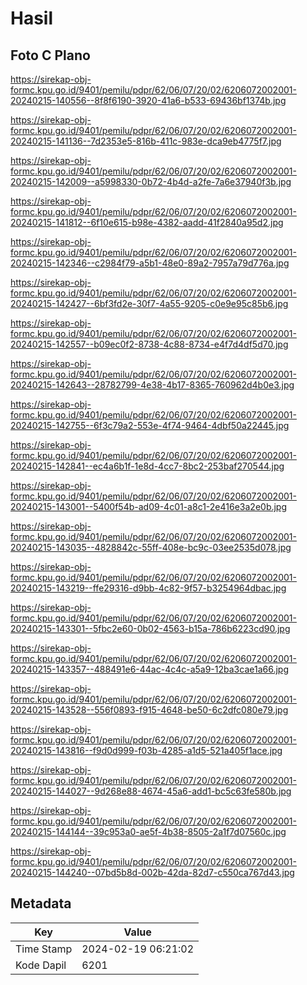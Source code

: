 # Hasil

## Foto C Plano

https://sirekap-obj-formc.kpu.go.id/9401/pemilu/pdpr/62/06/07/20/02/6206072002001-20240215-140556--8f8f6190-3920-41a6-b533-69436bf1374b.jpg

https://sirekap-obj-formc.kpu.go.id/9401/pemilu/pdpr/62/06/07/20/02/6206072002001-20240215-141136--7d2353e5-816b-411c-983e-dca9eb4775f7.jpg

https://sirekap-obj-formc.kpu.go.id/9401/pemilu/pdpr/62/06/07/20/02/6206072002001-20240215-142009--a5998330-0b72-4b4d-a2fe-7a6e37940f3b.jpg

https://sirekap-obj-formc.kpu.go.id/9401/pemilu/pdpr/62/06/07/20/02/6206072002001-20240215-141812--6f10e615-b98e-4382-aadd-41f2840a95d2.jpg

https://sirekap-obj-formc.kpu.go.id/9401/pemilu/pdpr/62/06/07/20/02/6206072002001-20240215-142346--c2984f79-a5b1-48e0-89a2-7957a79d776a.jpg

https://sirekap-obj-formc.kpu.go.id/9401/pemilu/pdpr/62/06/07/20/02/6206072002001-20240215-142427--6bf3fd2e-30f7-4a55-9205-c0e9e95c85b6.jpg

https://sirekap-obj-formc.kpu.go.id/9401/pemilu/pdpr/62/06/07/20/02/6206072002001-20240215-142557--b09ec0f2-8738-4c88-8734-e4f7d4df5d70.jpg

https://sirekap-obj-formc.kpu.go.id/9401/pemilu/pdpr/62/06/07/20/02/6206072002001-20240215-142643--28782799-4e38-4b17-8365-760962d4b0e3.jpg

https://sirekap-obj-formc.kpu.go.id/9401/pemilu/pdpr/62/06/07/20/02/6206072002001-20240215-142755--6f3c79a2-553e-4f74-9464-4dbf50a22445.jpg

https://sirekap-obj-formc.kpu.go.id/9401/pemilu/pdpr/62/06/07/20/02/6206072002001-20240215-142841--ec4a6b1f-1e8d-4cc7-8bc2-253baf270544.jpg

https://sirekap-obj-formc.kpu.go.id/9401/pemilu/pdpr/62/06/07/20/02/6206072002001-20240215-143001--5400f54b-ad09-4c01-a8c1-2e416e3a2e0b.jpg

https://sirekap-obj-formc.kpu.go.id/9401/pemilu/pdpr/62/06/07/20/02/6206072002001-20240215-143035--4828842c-55ff-408e-bc9c-03ee2535d078.jpg

https://sirekap-obj-formc.kpu.go.id/9401/pemilu/pdpr/62/06/07/20/02/6206072002001-20240215-143219--ffe29316-d9bb-4c82-9f57-b3254964dbac.jpg

https://sirekap-obj-formc.kpu.go.id/9401/pemilu/pdpr/62/06/07/20/02/6206072002001-20240215-143301--5fbc2e60-0b02-4563-b15a-786b6223cd90.jpg

https://sirekap-obj-formc.kpu.go.id/9401/pemilu/pdpr/62/06/07/20/02/6206072002001-20240215-143357--488491e6-44ac-4c4c-a5a9-12ba3cae1a66.jpg

https://sirekap-obj-formc.kpu.go.id/9401/pemilu/pdpr/62/06/07/20/02/6206072002001-20240215-143528--556f0893-f915-4648-be50-6c2dfc080e79.jpg

https://sirekap-obj-formc.kpu.go.id/9401/pemilu/pdpr/62/06/07/20/02/6206072002001-20240215-143816--f9d0d999-f03b-4285-a1d5-521a405f1ace.jpg

https://sirekap-obj-formc.kpu.go.id/9401/pemilu/pdpr/62/06/07/20/02/6206072002001-20240215-144027--9d268e88-4674-45a6-add1-bc5c63fe580b.jpg

https://sirekap-obj-formc.kpu.go.id/9401/pemilu/pdpr/62/06/07/20/02/6206072002001-20240215-144144--39c953a0-ae5f-4b38-8505-2a1f7d07560c.jpg

https://sirekap-obj-formc.kpu.go.id/9401/pemilu/pdpr/62/06/07/20/02/6206072002001-20240215-144240--07bd5b8d-002b-42da-82d7-c550ca767d43.jpg


## Metadata

| Key        | Value               |
| ---------- | ------------------- |
| Time Stamp | 2024-02-19 06:21:02 |
| Kode Dapil | 6201                |



